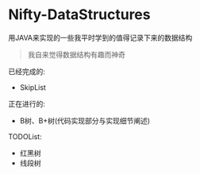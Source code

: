 # Nifty-DataStructures
用JAVA来实现的一些我平时学到的值得记录下来的数据结构
> 我自来觉得数据结构有趣而神奇

已经完成的:
- SkipList


正在进行的:
- B树、B+树(代码实现部分与实现细节阐述)

TODOList:
- 红黑树
- 线段树